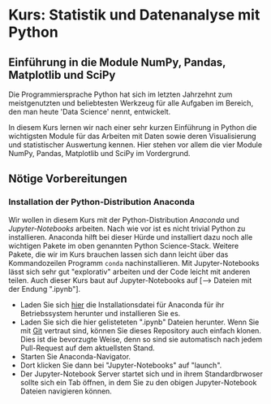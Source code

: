 # Kurs: Statistik und Datenanalyse mit Python
## Einführung in die Module NumPy, Pandas, Matplotlib und SciPy

Die Programmiersprache Python hat sich im letzten Jahrzehnt zum meistgenutzten und beliebtesten Werkzeug für alle Aufgaben im Bereich, den man heute 'Data Science' nennt, entwickelt.

In diesem Kurs lernen wir nach einer sehr kurzen Einführung in Python die wichtigsten Module für das Arbeiten mit Daten sowie deren Visualisierung und statistischer Auswertung kennen. Hier stehen vor allem die vier Module NumPy, Pandas, Matplotlib und SciPy im Vordergrund.

## Nötige Vorbereitungen

### Installation der Python-Distribution Anaconda

Wir wollen in diesem Kurs mit der Python-Distribution *Anaconda* und *Jupyter-Notebooks* arbeiten. Nach wie vor ist es nicht trivial Python zu installieren. Anaconda hilft bei dieser Hürde und installiert dazu noch alle wichtigen Pakete im oben genannten Python Science-Stack. Weitere Pakete, die wir im Kurs brauchen lassen sich dann leicht über das Kommandozeilen Programm `conda` nachinstallieren. Mit Jupyter-Notebooks lässt sich sehr gut "explorativ" arbeiten und der Code leicht mit anderen teilen. Auch dieser Kurs baut auf Jupyter-Notebooks auf [--> Dateien mit der Endung ".ipynb"].

- Laden Sie sich [hier](https://www.anaconda.com/products/distribution) die Installationsdatei für Anaconda für ihr Betriebssystem herunter und installieren Sie es.
- Laden Sie sich die hier gelisteteten ".ipynb" Dateien herunter. Wenn Sie mit [Git](https://git-scm.com/docs/git/de) vertraut sind, können Sie dieses Repository auch einfach klonen. Dies ist die bevorzugte Weise, denn so sind sie automatisch nach jedem Pull-Request auf dem aktuellsten Stand.
- Starten Sie Anaconda-Navigator.
- Dort klicken Sie dann bei "Jupyter-Notebooks" auf "launch".
- Der Jupyter-Notebook Server startet sich und in ihrem Standardbrwoser sollte sich ein Tab öffnen, in dem Sie zu den obigen Jupyter-Notebook Dateien navigieren können.
